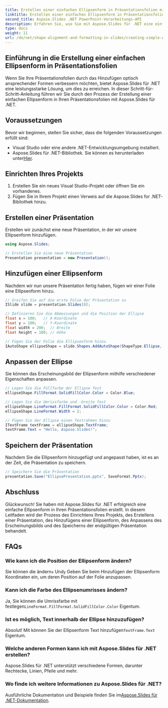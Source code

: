 ```yaml
---
title: Erstellen einer einfachen Ellipsenform in Präsentationsfolien mit Aspose.Slides
linktitle: Erstellen einer einfachen Ellipsenform in Präsentationsfolien mit Aspose.Slides
second_title: Aspose.Slides .NET PowerPoint-Verarbeitungs-API
description: Erfahren Sie, wie Sie mit Aspose.Slides für .NET eine einfache Ellipsenform in Präsentationsfolien erstellen. Diese Schritt-für-Schritt-Anleitung enthält Quellcode und Anweisungen zum Hinzufügen, Anpassen und Speichern von Ellipsenformen.
type: docs
weight: 11
url: /de/net/shape-alignment-and-formatting-in-slides/creating-simple-ellipse-shape/
---
```


## Einführung in die Erstellung einer einfachen Ellipsenform in Präsentationsfolien

Wenn Sie Ihre Präsentationsfolien durch das Hinzufügen optisch ansprechender Formen verbessern möchten, bietet Aspose.Slides für .NET eine leistungsstarke Lösung, um dies zu erreichen. In dieser Schritt-für-Schritt-Anleitung führen wir Sie durch den Prozess der Erstellung einer einfachen Ellipsenform in Ihren Präsentationsfolien mit Aspose.Slides für .NET.

## Voraussetzungen

Bevor wir beginnen, stellen Sie sicher, dass die folgenden Voraussetzungen erfüllt sind:

- Visual Studio oder eine andere .NET-Entwicklungsumgebung installiert.
-  Aspose.Slides für .NET-Bibliothek. Sie können es herunterladen unter[Hier](https://releases.aspose.com/slides/net/).

## Einrichten Ihres Projekts

1. Erstellen Sie ein neues Visual Studio-Projekt oder öffnen Sie ein vorhandenes.
2. Fügen Sie in Ihrem Projekt einen Verweis auf die Aspose.Slides for .NET-Bibliothek hinzu.

## Erstellen einer Präsentation

Erstellen wir zunächst eine neue Präsentation, in der wir unsere Ellipsenform hinzufügen.

```csharp
using Aspose.Slides;

// Erstellen Sie eine neue Präsentation
Presentation presentation = new Presentation();
```

## Hinzufügen einer Ellipsenform

Nachdem wir nun unsere Präsentation fertig haben, fügen wir einer Folie eine Ellipsenform hinzu.

```csharp
// Greifen Sie auf die erste Folie der Präsentation zu
ISlide slide = presentation.Slides[0];

// Definieren Sie die Abmessungen und die Position der Ellipse
float x = 100;   // X-Koordinate
float y = 100;   // Y-Koordinate
float width = 200;  // Breite
float height = 100; // Höhe

// Fügen Sie der Folie die Ellipsenform hinzu
IAutoShape ellipseShape = slide.Shapes.AddAutoShape(ShapeType.Ellipse, x, y, width, height);
```

## Anpassen der Ellipse

Sie können das Erscheinungsbild der Ellipsenform mithilfe verschiedener Eigenschaften anpassen.

```csharp
// Legen Sie die Füllfarbe der Ellipse fest
ellipseShape.FillFormat.SolidFillColor.Color = Color.Blue;

// Legen Sie die Umrissfarbe und -breite fest
ellipseShape.LineFormat.FillFormat.SolidFillColor.Color = Color.Red;
ellipseShape.LineFormat.Width = 2;

// Fügen Sie der Ellipse einen Textrahmen hinzu
ITextFrame textFrame = ellipseShape.TextFrame;
textFrame.Text = "Hello, Aspose.Slides!";
```

## Speichern der Präsentation

Nachdem Sie die Ellipsenform hinzugefügt und angepasst haben, ist es an der Zeit, die Präsentation zu speichern.

```csharp
// Speichern Sie die Präsentation
presentation.Save("EllipsePresentation.pptx", SaveFormat.Pptx);
```

## Abschluss

Glückwunsch! Sie haben mit Aspose.Slides für .NET erfolgreich eine einfache Ellipsenform in Ihren Präsentationsfolien erstellt. In diesem Leitfaden wird der Prozess des Einrichtens Ihres Projekts, des Erstellens einer Präsentation, des Hinzufügens einer Ellipsenform, des Anpassens des Erscheinungsbilds und des Speicherns der endgültigen Präsentation behandelt.

## FAQs

### Wie kann ich die Position der Ellipsenform ändern?

 Sie können die ändern`x` Und`y` Geben Sie beim Hinzufügen der Ellipsenform Koordinaten ein, um deren Position auf der Folie anzupassen.

### Kann ich die Farbe des Ellipsenumrisses ändern?

 Ja, Sie können die Umrissfarbe mit festlegen`LineFormat.FillFormat.SolidFillColor.Color` Eigentum.

### Ist es möglich, Text innerhalb der Ellipse hinzuzufügen?

 Absolut! Mit können Sie der Ellipsenform Text hinzufügen`TextFrame.Text` Eigentum.

### Welche anderen Formen kann ich mit Aspose.Slides für .NET erstellen?

Aspose.Slides für .NET unterstützt verschiedene Formen, darunter Rechtecke, Linien, Pfeile und mehr.

### Wo finde ich weitere Informationen zu Aspose.Slides für .NET?

 Ausführliche Dokumentation und Beispiele finden Sie im[Aspose.Slides für .NET-Dokumentation](https://reference.aspose.com/slides/net/).